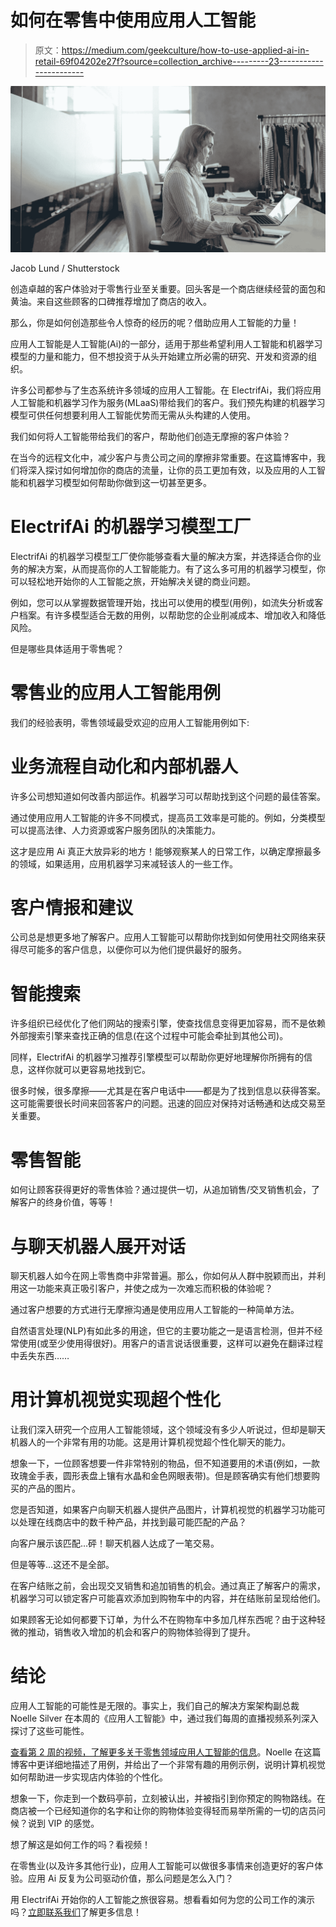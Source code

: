 # 如何在零售中使用应用人工智能

> 原文：<https://medium.com/geekculture/how-to-use-applied-ai-in-retail-69f04202e27f?source=collection_archive---------23----------------------->

![](img/7fe4836a819645520ffeb7db75382e1b.png)

Jacob Lund / Shutterstock

创造卓越的客户体验对于零售行业至关重要。回头客是一个商店继续经营的面包和黄油。来自这些顾客的口碑推荐增加了商店的收入。

那么，你是如何创造那些令人惊奇的经历的呢？借助应用人工智能的力量！

应用人工智能是人工智能(Ai)的一部分，适用于那些希望利用人工智能和机器学习模型的力量和能力，但不想投资于从头开始建立所必需的研究、开发和资源的组织。

许多公司都参与了生态系统许多领域的应用人工智能。在 ElectrifAi，我们将应用人工智能和机器学习作为服务(MLaaS)带给我们的客户。我们预先构建的机器学习模型可供任何想要利用人工智能优势而无需从头构建的人使用。

我们如何将人工智能带给我们的客户，帮助他们创造无摩擦的客户体验？

在当今的远程文化中，减少客户与贵公司之间的摩擦非常重要。在这篇博客中，我们将深入探讨如何增加你的商店的流量，让你的员工更加有效，以及应用的人工智能和机器学习模型如何帮助你做到这一切甚至更多。

# ElectrifAi 的机器学习模型工厂

ElectrifAi 的机器学习模型工厂使你能够查看大量的解决方案，并选择适合你的业务的解决方案，从而提高你的人工智能能力。有了这么多可用的机器学习模型，你可以轻松地开始你的人工智能之旅，开始解决关键的商业问题。

例如，您可以从掌握数据管理开始，找出可以使用的模型(用例)，如流失分析或客户档案。有许多模型适合无数的用例，以帮助您的企业削减成本、增加收入和降低风险。

但是哪些具体适用于零售呢？

# 零售业的应用人工智能用例

我们的经验表明，零售领域最受欢迎的应用人工智能用例如下:

# 业务流程自动化和内部机器人

许多公司想知道如何改善内部运作。机器学习可以帮助找到这个问题的最佳答案。

通过使用应用人工智能的许多不同模式，提高员工效率是可能的。例如，分类模型可以提高法律、人力资源或客户服务团队的决策能力。

这才是应用 Ai 真正大放异彩的地方！能够观察某人的日常工作，以确定摩擦最多的领域，如果适用，应用机器学习来减轻该人的一些工作。

# 客户情报和建议

公司总是想更多地了解客户。应用人工智能可以帮助你找到如何使用社交网络来获得尽可能多的客户信息，以便你可以为他们提供最好的服务。

# 智能搜索

许多组织已经优化了他们网站的搜索引擎，使查找信息变得更加容易，而不是依赖外部搜索引擎来查找正确的信息(在这个过程中可能会牵扯到其他公司)。

同样，ElectrifAi 的机器学习推荐引擎模型可以帮助你更好地理解你所拥有的信息，这样你就可以更容易地找到它。

很多时候，很多摩擦——尤其是在客户电话中——都是为了找到信息以获得答案。这可能需要很长时间来回答客户的问题。迅速的回应对保持对话畅通和达成交易至关重要。

# 零售智能

如何让顾客获得更好的零售体验？通过提供一切，从追加销售/交叉销售机会，了解客户的终身价值，等等！

# 与聊天机器人展开对话

聊天机器人如今在网上零售商中非常普遍。那么，你如何从人群中脱颖而出，并利用这一功能来真正吸引客户，并使之成为一次难忘而积极的体验呢？

通过客户想要的方式进行无摩擦沟通是使用应用人工智能的一种简单方法。

自然语言处理(NLP)有如此多的用途，但它的主要功能之一是语言检测，但并不经常使用(或至少使用得很好)。用客户的语言说话很重要，这样可以避免在翻译过程中丢失东西……

# 用计算机视觉实现超个性化

让我们深入研究一个应用人工智能领域，这个领域没有多少人听说过，但却是聊天机器人的一个非常有用的功能。这是用计算机视觉超个性化聊天的能力。

想象一下，一位顾客想要一件非常特别的物品，但不知道要用的术语(例如，一款玫瑰金手表，圆形表盘上镶有水晶和金色网眼表带)。但是顾客确实有他们想要购买的产品的图片。

您是否知道，如果客户向聊天机器人提供产品图片，计算机视觉的机器学习功能可以处理在线商店中的数千种产品，并找到最可能匹配的产品？

向客户展示该匹配…砰！聊天机器人达成了一笔交易。

但是等等…这还不是全部。

在客户结账之前，会出现交叉销售和追加销售的机会。通过真正了解客户的需求，机器学习可以锁定客户可能喜欢添加到购物车中的内容，并在结账前呈现给他们。

如果顾客无论如何都要下订单，为什么不在购物车中多加几样东西呢？由于这种轻微的推动，销售收入增加的机会和客户的购物体验得到了提升。

# 结论

应用人工智能的可能性是无限的。事实上，我们自己的解决方案架构副总裁 Noelle Silver 在本周的《应用人工智能》中，通过我们每周的直播视频系列深入探讨了这些可能性。

[查看第 2 周的视频，了解更多关于零售领域应用人工智能的信息](https://www.youtube.com/watch?v=-KESqWPLV64)。Noelle 在这篇博客中更详细地描述了用例，并给出了一个非常有趣的用例示例，说明计算机视觉如何帮助进一步实现店内体验的个性化。

想象一下，你走到一个数码亭前，立刻被认出，并被指引到你预定的购物路线。在商店被一个已经知道你的名字和让你的购物体验变得轻而易举所需的一切的店员问候？说到 VIP 的感觉。

想了解这是如何工作的吗？看视频！

在零售业(以及许多其他行业)，应用人工智能可以做很多事情来创造更好的客户体验。应用 Ai 反复为公司驱动价值，那么问题是怎么入门？

用 ElectrifAi 开始你的人工智能之旅很容易。想看看如何为您的公司工作的演示吗？[立即联系我们](https://electrifai.net/contact#lets-talk)了解更多信息！
